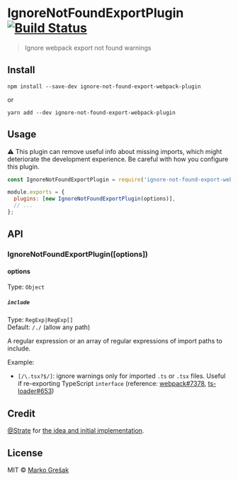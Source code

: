 # IgnoreNotFoundExportPlugin [![Build Status](https://travis-ci.org/markogresak/ignore-not-found-export-webpack-plugin.svg?branch=master)](https://travis-ci.org/markogresak/ignore-not-found-export-webpack-plugin)

> Ignore webpack export not found warnings

## Install

```
npm install --save-dev ignore-not-found-export-webpack-plugin
```

or

```
yarn add --dev ignore-not-found-export-webpack-plugin
```

## Usage

:warning: This plugin can remove useful info about missing imports, which might deteriorate the development experience. Be careful with how you configure this plugin.

```js
const IgnoreNotFoundExportPlugin = require('ignore-not-found-export-webpack-plugin');

module.exports = {
  plugins: [new IgnoreNotFoundExportPlugin(options)],
  // ...
};
```

## API

### IgnoreNotFoundExportPlugin([options])

#### options

Type: `Object`

##### `include`

Type: `RegExp|RegExp[]`<br>
Default: `/./` (allow any path)

A regular expression or an array of regular expressions of import paths to include.

Example:

- `[/\.tsx?$/]`: ignore warnings only for imported `.ts` or `.tsx` files. Useful if re-exporting TypeScript `interface` (reference: [webpack#7378](https://github.com/webpack/webpack/issues/7378), [ts-loader#653](https://github.com/TypeStrong/ts-loader/issues/653))

## Credit

[@Strate](https://github.com/Strate) for [the idea and initial implementation](https://github.com/TypeStrong/ts-loader/issues/653#issuecomment-390889335).

## License

MIT © [Marko Grešak](https://gresak.io)
